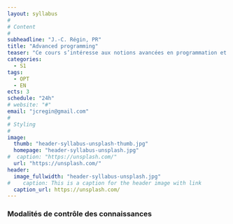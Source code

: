 ```yaml
---
layout: syllabus
#
# Content
#
subheadline: "J.-C. Régin, PR"
title: "Advanced programming"
teaser: "Ce cours s’intéresse aux notions avancées en programmation et à leur mise en œuvre. L’écriture de code efficace sera considéré. Des notions comme la liaison dynamique, les gestion de la mémoire, l’appel de fonction bas niveaux seront étudiées."
categories:
  - S1
tags:
  - OPT
  - EN
ects: 3
schedule: "24h"
# website: "#"
email: "jcregin@gmail.com"
#
# Styling
#
image:
  thumb: "header-syllabus-unsplash-thumb.jpg"
  homepage: "header-syllabus-unsplash.jpg"
#  caption: "https://unsplash.com/"
  url: "https://unsplash.com/"
header:
  image_fullwidth: "header-syllabus-unsplash.jpg"
#    caption: This is a caption for the header image with link
  caption_url: https://unsplash.com/  
---
```



### Modalités de contrôle des connaissances ###

